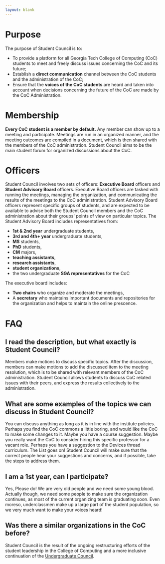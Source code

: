 ```yaml
---
layout: blank
---
```

# Purpose
The purpose of Student Council is to:
* To provide a platform for all Georgia Tech College of Computing (CoC) students to meet and freely discuss issues concerning the CoC and its future;
* Establish a **direct communication** channel between the CoC students and the administration of the CoC;
* Ensure that the **voices of the CoC students** are heard and taken into account when decisions concerning the future of the CoC are made by the CoC Administration.

# Membership
**Every CoC student is a member by default.** Any member can show up to a meeting and participate. Meetings are run in an organized manner, and the meeting outcomes are compiled in a document, which is then shared with the members of the CoC administration. Student Council aims to be the main student forum for organized discussions about the CoC.

<!--
# Fall 2019 Meeting Schedule

| Date | Location | Purpose |
|:-----|:---------|:--------|
| March 7th (Thursday) | CoC 017 (basement) | General Meeting |
| April 2nd (Tuesday) | CoC 016 (basement) | **Elections** |
| April 18th (Thursday) | CoC 017 (basement) | General Meeting |

All meetings will be from 11am - 11:50am.
-->

# Officers
Student Council involves two sets of officers: **Executive Board** officers and **Student Advisory Board** officers. Executive Board officers are tasked with running the meetings, managing the organization, and communicating the results of the meetings to the CoC administration. Student Advisory Board officers represent specific groups of students, and are expected to be available to advise both the Student Council members and the CoC administration about their groups' points of view on particular topics. The Student Advisory Board includes representatives from:

* **1st & 2nd year** undergraduate students,
* **3rd and 4th+ year** undergraduate students,
* **MS** students,
* **PhD** students,
* **CM** majors,
* **teaching assistants**,
* **research assistants**,
* **student organizations**,
* the two undergraduate **SGA representatives** for the CoC

The executive board includes:

* **Two chairs** who organize and moderate the meetings,
* A **secretary** who maintains important documents and repositories for the organization and helps to maintain the online prescence.

# FAQ

## I read the description, but what exactly is Student Council?

Members make motions to discuss specific topics. After the discussion, members can make motions to add the discussed item to the meeting resolution, which is to be shared with relevant members of the CoC administration. Student Council allows students to discuss CoC related issues with their peers, and express the results collectively to the administration.

## What are some examples of the topics we can discuss in Student Council?

You can discuss anything as long as it is in line with the institute policies. Perhaps you find the CoC commons a little boring, and would like the CoC to make some changes to it. Maybe you have a course suggestion. Maybe you really want the CoC to consider hiring this specific professor for a vacant role. Perhaps you have a suggestion to the Devices thread curriculum. The List goes on! Student Council will make sure that the correct people hear your suggestions and concerns, and if possible, take the steps to address them.

## I am a 1st year, can I participate?

Yes, Please do! We are very old people and we need some young blood. Actually though, we need some people to make sure the organization continues, as most of the current organizing team is graduating soon. Even moreso, underclassmen make up a large part of the student population, so we very much want to make your voices heard!

## Was there a similar organizations in the CoC before?
Student Council is the result of the ongoing restructuring efforts of the student leadership in the College of Computing and a more inclusive continuation of the <a href="https://ucouncil.github.io/">Undergraduate Council</a>.
